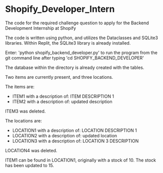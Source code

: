 # Shopify_Developer_Intern
The code for the required challenge question to apply for the Backend Development Internship at Shopify

The code is written using python, and utilizes the Dataclasses and SQLite3 libraries. Within Replit, the SQLite3 library is already installed.

Enter: 'python shopify_backend_developer.py' to run the program from the git command line after typing 'cd SHOPIFY_BACKEND_DEVELOPER'

The database within the directory is already created with the tables.

Two items are currently present, and three locations.

The items are:
  - ITEM1 with a description of: ITEM DESCRIPTION 1
  - ITEM2 with a description of: updated description

ITEM3 was deleted.

The locations are:
  - LOCATION1 with a description of: LOCATION DESCRIPTION 1
  - LOCATION2 with a description of: updated location
  - LOCATION3 with a description of: LOCATION 3 DESCRIPTION

LOCATION4 was deleted.

ITEM1 can be found in LOCATION1, originally with a stock of 10.
The stock has been updated to 15.